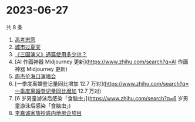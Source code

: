# 2023-06-27

共 8 条

<!-- BEGIN -->
<!-- 最后更新时间 Tue Jun 27 2023 14:13:13 GMT+0800 (China Standard Time) -->

1. [高考志愿](https://www.zhihu.com/search?q=高考志愿)
1. [城市过夏天](https://www.zhihu.com/search?q=城市过夏天)
1. [《三国演义》通篇使用多少计？](https://www.zhihu.com/search?q=《三国演义》通篇使用多少计？)
1. [AI 作画神器 Midjourney 更新](https://www.zhihu.com/search?q=AI 作画神器
   Midjourney 更新)
1. [周杰伦海口演唱会](https://www.zhihu.com/search?q=周杰伦海口演唱会)
1. [一季度离婚登记量同比增加 12.7
   万对](https://www.zhihu.com/search?q=一季度离婚登记量同比增加 12.7 万对)
1. [6 岁男童游泳后感染「食脑虫」](https://www.zhihu.com/search?q=6
   岁男童游泳后感染「食脑虫」)
1. [李嘉诚家族抄底内地房企项目](https://www.zhihu.com/search?q=李嘉诚家族抄底内地房企项目)

<!-- END -->
